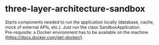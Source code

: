 # three-layer-architecture-sandbox

Starts components needed to run the application locally (database, cache, mock of external APIs, etc.). Just run the class SandboxApplication.  
Pre-requisite: a Docker environment has to be available on the machine (https://docs.docker.com/get-docker/).